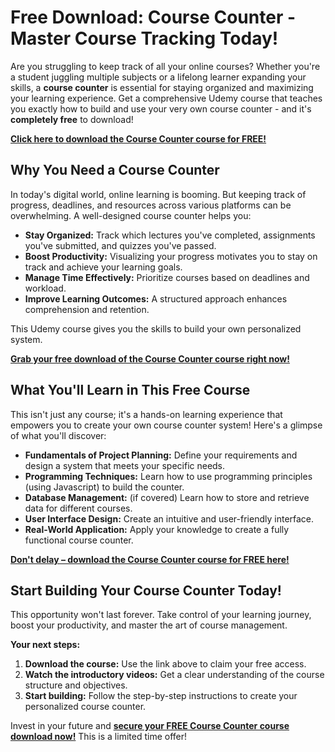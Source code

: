 # Free Download: Course Counter - Master Course Tracking Today!

Are you struggling to keep track of all your online courses? Whether you're a student juggling multiple subjects or a lifelong learner expanding your skills, a **course counter** is essential for staying organized and maximizing your learning experience. Get a comprehensive Udemy course that teaches you exactly how to build and use your very own course counter - and it's **completely free** to download!

[**Click here to download the Course Counter course for FREE!**](https://udemywork.com/course-counter)

## Why You Need a Course Counter

In today's digital world, online learning is booming. But keeping track of progress, deadlines, and resources across various platforms can be overwhelming. A well-designed course counter helps you:

*   **Stay Organized:** Track which lectures you've completed, assignments you've submitted, and quizzes you've passed.
*   **Boost Productivity:** Visualizing your progress motivates you to stay on track and achieve your learning goals.
*   **Manage Time Effectively:** Prioritize courses based on deadlines and workload.
*   **Improve Learning Outcomes:** A structured approach enhances comprehension and retention.

This Udemy course gives you the skills to build your own personalized system.

[**Grab your free download of the Course Counter course right now!**](https://udemywork.com/course-counter)

## What You'll Learn in This Free Course

This isn't just any course; it's a hands-on learning experience that empowers you to create your own course counter system! Here's a glimpse of what you'll discover:

*   **Fundamentals of Project Planning:** Define your requirements and design a system that meets your specific needs.
*   **Programming Techniques:** Learn how to use programming principles (using Javascript) to build the counter.
*   **Database Management:** (if covered) Learn how to store and retrieve data for different courses.
*   **User Interface Design:** Create an intuitive and user-friendly interface.
*   **Real-World Application:** Apply your knowledge to create a fully functional course counter.

[**Don't delay – download the Course Counter course for FREE here!**](https://udemywork.com/course-counter)

## Start Building Your Course Counter Today!

This opportunity won't last forever. Take control of your learning journey, boost your productivity, and master the art of course management.

**Your next steps:**

1.  **Download the course:** Use the link above to claim your free access.
2.  **Watch the introductory videos:** Get a clear understanding of the course structure and objectives.
3.  **Start building:** Follow the step-by-step instructions to create your personalized course counter.

Invest in your future and **[secure your FREE Course Counter course download now!](https://udemywork.com/course-counter)** This is a limited time offer!
